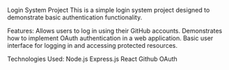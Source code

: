 Login System Project
This is a simple login system project designed to demonstrate basic authentication functionality.

Features:
Allows users to log in using their GitHub accounts.
Demonstrates how to implement OAuth authentication in a web application.
Basic user interface for logging in and accessing protected resources.

Technologies Used:
Node.js
Express.js
React
Github OAuth

